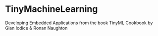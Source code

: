 # TinyMachineLearning
Developing Embedded Applications from the book TinyML Cookbook by Gian Iodice &amp; Ronan Naughton
